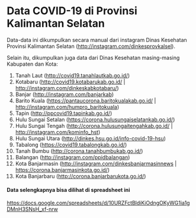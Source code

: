 # Data COVID-19 di Provinsi Kalimantan Selatan

Data-data ini dikumpulkan secara manual dari instagram Dinas Kesehatan Provinsi Kalimantan Selatan (http://instagram.com/dinkesprovkalsel).

Selain itu, dikumpulkan juga data dari Dinas Kesehatan masing-masing Kabupaten dan Kota:
1. Tanah Laut (http://covid19.tanahlautkab.go.id/)
2. Kotabaru (http://covid19.kotabarukab.go.id/ | http://instagram.com/dinkeskabkotabaru/)
3. Banjar (http://instagram.com/banjarkab)
4. Barito Kuala (https://pantaucorona.baritokualakab.go.id/ | http://instagram.com/humpro_baritokuala) 
5. Tapin  (http://ppcovid19.tapinkab.go.id/)
6. Hulu Sungai Setalan (https://corona.hulusungaiselatankab.go.id/)
7. Hulu Sungai Tengah (http://corona.hulusungaitengahkab.go.id/ | http://instagram.com/kominfo_hst)
8. Hulu Sungai Utara (http://dinkes.hsu.go.id/info-covid-19-hsu)
9. Tabalong (https://covid19.tabalongkab.go.id/)
10. Tanah Bumbu (http://corona.tanahbumbukab.go.id/)
11. Balangan (http://instagram.com/ppidbalangan)
12. Kota Banjarmasin (http://instagram.com/dinkesbanjarmasinnews | https://corona.banjarmasinkota.go.id/)
13. Kota Banjarbaru (http://corona.banjarbarukota.go.id/)

#### Data selengkapnya bisa dilihat di spreadsheet ini
https://docs.google.com/spreadsheets/d/10URZFctBldiKiOdngOKyWG1ia1gDMnH3SNsH_xf-nrw

